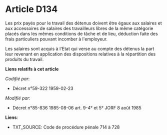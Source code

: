 # Article D134

Les prix payés pour le travail des détenus doivent être égaux aux salaires et aux accessoires de salaires des travailleurs
libres de la même catégorie placés dans les mêmes conditions de tâche et de lieu, déduction faite des frais particuliers
pouvant incomber à l'employeur.

Les salaires sont acquis à l'Etat qui verse au compte des détenus la part leur revenant en application des dispositions
relatives à la répartition des produits du travail.

**Liens relatifs à cet article**

_Codifié par_:

  - Décret n°59-322 1959-02-23

_Modifié par_:

  - Décret n°85-836 1985-08-06 art. 9-4° et 5° JORF 8 août 1985

**Liens**:

  - TXT_SOURCE: Code de procédure pénale 714 à 728
